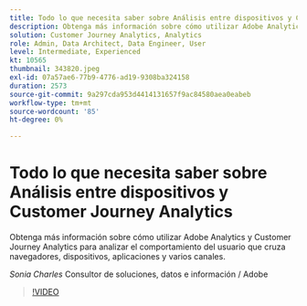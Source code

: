 ```yaml
---
title: Todo lo que necesita saber sobre Análisis entre dispositivos y Customer Journey Analytics
description: Obtenga más información sobre cómo utilizar Adobe Analytics y Customer Journey Analytics para analizar el comportamiento del usuario que cruza navegadores, dispositivos, aplicaciones y varios canales.
solution: Customer Journey Analytics, Analytics
role: Admin, Data Architect, Data Engineer, User
level: Intermediate, Experienced
kt: 10565
thumbnail: 343820.jpeg
exl-id: 07a57ae6-77b9-4776-ad19-9308ba324158
duration: 2573
source-git-commit: 9a297cda953d4414131657f9ac84580aea0eabeb
workflow-type: tm+mt
source-wordcount: '85'
ht-degree: 0%

---
```


# Todo lo que necesita saber sobre Análisis entre dispositivos y Customer Journey Analytics

Obtenga más información sobre cómo utilizar Adobe Analytics y Customer Journey Analytics para analizar el comportamiento del usuario que cruza navegadores, dispositivos, aplicaciones y varios canales.

*Sonia Charles* Consultor de soluciones, datos e información / Adobe

>[!VIDEO](https://video.tv.adobe.com/v/343820/?quality=12&learn=on)
